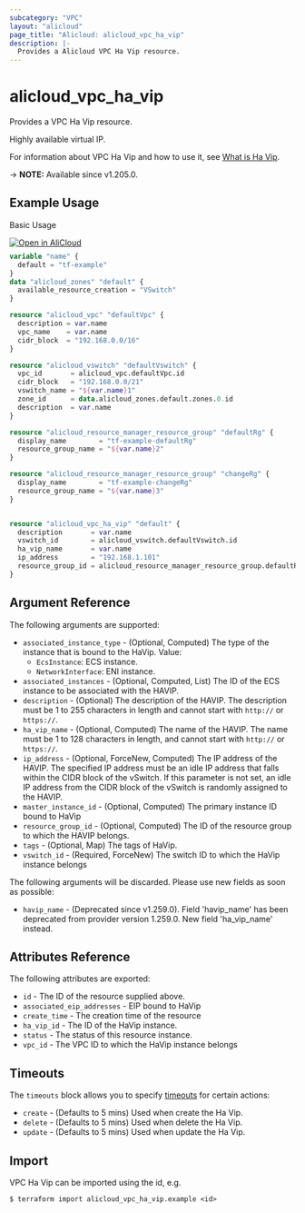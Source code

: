 ```yaml
---
subcategory: "VPC"
layout: "alicloud"
page_title: "Alicloud: alicloud_vpc_ha_vip"
description: |-
  Provides a Alicloud VPC Ha Vip resource.
---
```


# alicloud_vpc_ha_vip

Provides a VPC Ha Vip resource.

Highly available virtual IP.

For information about VPC Ha Vip and how to use it, see [What is Ha Vip](https://www.alibabacloud.com/help/en/virtual-private-cloud/latest/createhavip).

-> **NOTE:** Available since v1.205.0.

## Example Usage

Basic Usage

<div style="display: block;margin-bottom: 40px;"><div class="oics-button" style="float: right;position: absolute;margin-bottom: 10px;">
  <a href="https://api.aliyun.com/terraform?resource=alicloud_vpc_ha_vip&exampleId=02b304c1-2253-1cf3-d880-36fca9b32972866b9cfe&activeTab=example&spm=docs.r.vpc_ha_vip.0.02b304c122&intl_lang=EN_US" target="_blank">
    <img alt="Open in AliCloud" src="https://img.alicdn.com/imgextra/i1/O1CN01hjjqXv1uYUlY56FyX_!!6000000006049-55-tps-254-36.svg" style="max-height: 44px; max-width: 100%;">
  </a>
</div></div>

```terraform
variable "name" {
  default = "tf-example"
}
data "alicloud_zones" "default" {
  available_resource_creation = "VSwitch"
}

resource "alicloud_vpc" "defaultVpc" {
  description = var.name
  vpc_name    = var.name
  cidr_block  = "192.168.0.0/16"
}

resource "alicloud_vswitch" "defaultVswitch" {
  vpc_id       = alicloud_vpc.defaultVpc.id
  cidr_block   = "192.168.0.0/21"
  vswitch_name = "${var.name}1"
  zone_id      = data.alicloud_zones.default.zones.0.id
  description  = var.name
}

resource "alicloud_resource_manager_resource_group" "defaultRg" {
  display_name        = "tf-example-defaultRg"
  resource_group_name = "${var.name}2"
}

resource "alicloud_resource_manager_resource_group" "changeRg" {
  display_name        = "tf-example-changeRg"
  resource_group_name = "${var.name}3"
}


resource "alicloud_vpc_ha_vip" "default" {
  description       = var.name
  vswitch_id        = alicloud_vswitch.defaultVswitch.id
  ha_vip_name       = var.name
  ip_address        = "192.168.1.101"
  resource_group_id = alicloud_resource_manager_resource_group.defaultRg.id
}
```

## Argument Reference

The following arguments are supported:
* `associated_instance_type` - (Optional, Computed) The type of the instance that is bound to the HaVip. Value:
  - `EcsInstance`: ECS instance.
  - `NetworkInterface`: ENI instance.
* `associated_instances` - (Optional, Computed, List) The ID of the ECS instance to be associated with the HAVIP. 
* `description` - (Optional) The description of the HAVIP. The description must be 1 to 255 characters in length and cannot start with `http://` or `https://`.
* `ha_vip_name` - (Optional, Computed) The name of the HAVIP. The name must be 1 to 128 characters in length, and cannot start with `http://` or `https://`.
* `ip_address` - (Optional, ForceNew, Computed) The IP address of the HAVIP. The specified IP address must be an idle IP address that falls within the CIDR block of the vSwitch. If this parameter is not set, an idle IP address from the CIDR block of the vSwitch is randomly assigned to the HAVIP. 
* `master_instance_id` - (Optional, Computed) The primary instance ID bound to HaVip
* `resource_group_id` - (Optional, Computed) The ID of the resource group to which the HAVIP belongs.
* `tags` - (Optional, Map) The tags of HaVip.
* `vswitch_id` - (Required, ForceNew) The switch ID to which the HaVip instance belongs

The following arguments will be discarded. Please use new fields as soon as possible:
* `havip_name` - (Deprecated since v1.259.0). Field 'havip_name' has been deprecated from provider version 1.259.0. New field 'ha_vip_name' instead.

## Attributes Reference

The following attributes are exported:
* `id` - The ID of the resource supplied above.
* `associated_eip_addresses` - EIP bound to HaVip
* `create_time` - The creation time of the resource
* `ha_vip_id` - The ID of the HaVip instance.
* `status` - The status of this resource instance.
* `vpc_id` - The VPC ID to which the HaVip instance belongs

## Timeouts

The `timeouts` block allows you to specify [timeouts](https://developer.hashicorp.com/terraform/language/resources/syntax#operation-timeouts) for certain actions:
* `create` - (Defaults to 5 mins) Used when create the Ha Vip.
* `delete` - (Defaults to 5 mins) Used when delete the Ha Vip.
* `update` - (Defaults to 5 mins) Used when update the Ha Vip.

## Import

VPC Ha Vip can be imported using the id, e.g.

```shell
$ terraform import alicloud_vpc_ha_vip.example <id>
```